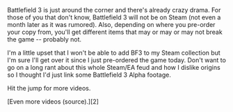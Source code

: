 

Battlefield 3 is just around the corner and there's already crazy drama. For those of you that don't know, Battlefield 3 will not be on Steam (not even a month later as it was rumored). Also, depending on where you pre-order your copy from, you'll get different items that may or may or may not break the game -- probably not.



I'm a little upset that I won't be able to add BF3 to my Steam collection but I'm sure I'll get over it since I just pre-ordered the game today. Don't want to go on a long rant about this whole Steam/EA feud and how I dislike origins so I thought I'd just link some Battlefield 3 Alpha footage.



Hit the jump for more videos.



[Even more videos (source).][2]




